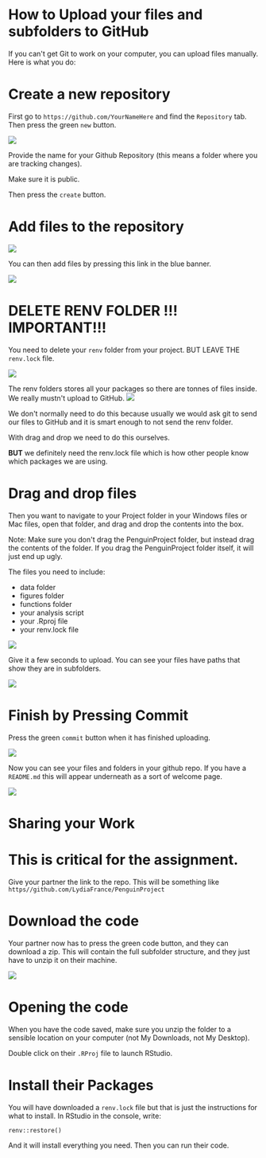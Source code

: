 
# How to Upload your files and subfolders to GitHub

If you can't get Git to work on your computer, you can upload files manually. Here is what you do:

# Create a new repository

First go to `https://github.com/YourNameHere` and find the `Repository` tab. Then press the green `new` button.  

![](01_new_repo.png)

Provide the name for your Github Repository (this means a folder where you are tracking changes). 

Make sure it is public. 

Then press the `create` button. 

# Add files to the repository

![](02_repo_name.png)

You can then add files by pressing this link in the blue banner. 

![](03_add_files.png)

# DELETE RENV FOLDER !!! IMPORTANT!!!

You need to delete your `renv` folder from your project. BUT LEAVE THE `renv.lock` file. 

![](03a_files.png)

The renv folders stores all your packages so there are tonnes of files inside. We really mustn't upload to GitHub. 
![](03b_delete.png)

We don't normally need to do this because usually we would ask git to send our files to GitHub and it is smart enough to not send the renv folder. 

With drag and drop we need to do this ourselves.

**BUT** we definitely need the renv.lock file which is how other people know which packages we are using. 

# Drag and drop files

Then you want to navigate to your Project folder in your Windows files or Mac files, open that folder, and drag and drop the contents into the box.

Note: Make sure you don't drag the PenguinProject folder, but instead drag the contents of the folder. 
If you drag the PenguinProject folder itself, it will just end up ugly. 

The files you need to include:
- data folder
- figures folder
- functions folder
- your analysis script
- your .Rproj file
- your renv.lock file


![](04_drag_files.png)

Give it a few seconds to upload. You can see your files have paths that show they are in subfolders. 

![](05_file_results.png)

# Finish by Pressing Commit

Press the green `commit` button when it has finished uploading. 

![](06_finish_upload.png)

Now you can see your files and folders in your github repo. If you have a `README.md` this will appear underneath as a sort of welcome page. 

![](07_subfolders.png)

# Sharing your Work

# This is critical for the assignment. 

Give your partner the link to the repo. This will be something like  `https//github.com/LydiaFrance/PenguinProject`

# Download the code 

Your partner now has to press the green code button, and they can download a zip. This will contain the full subfolder structure, and they just have to unzip it on their machine. 

![](08_partner_zip.png)

# Opening the code

When you have the code saved, make sure you unzip the folder to a sensible location on your computer (not My Downloads, not My Desktop). 

Double click on their `.RProj` file to launch RStudio. 

# Install their Packages

You will have downloaded a `renv.lock` file but that is just the instructions for what to install. In RStudio in the console, write:

`renv::restore()`

And it will install everything you need. Then you can run their code. 
